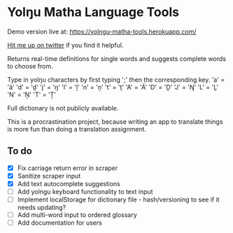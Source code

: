 # Yolŋu Matha Language Tools
Demo version live at: https://yolngu-matha-tools.herokuapp.com/

[Hit me up on twitter](https://www.twitter.com/krisgesling) if you find it helpful.

Returns real-time definitions for single words and suggests complete words to choose from.

Type in yolŋu characters by first typing ';' then the corresponding key.
'a' = 'ä'
'd' = 'ḏ'
'j' = 'ŋ'
'l' = 'ḻ'
'n' = 'ṉ'
't' = 'ṯ'
'A' = 'Ä'
'D' = 'Ḏ'
'J' = 'Ŋ'
'L' = 'Ḻ'
'N' = 'Ṉ'
'T' = 'Ṯ'

Full dictionary is not publicly available.

This is a procrastination project, because writing an app to translate things is more fun than doing a translation assignment.

## To do
- [x] Fix carriage return error in scraper
- [x] Sanitize scraper input
- [x] Add text autocomplete suggestions
- [ ] Add yolngu keyboard functionality to text input
- [ ] Implement localStorage for dictionary file - hash/versioning to see if it needs updating?
- [ ] Add multi-word input to ordered glossary
- [ ] Add documentation for users
